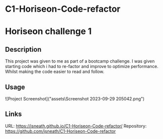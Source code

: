 # C1-Horiseon-Code-refactor

# Horiseon challenge 1

## Description

This project was given to me as part of a bootcamp challenge. I was given starting code which i had to re-factor and improve to optimize performance. Whilst making the code easier to read and follow. 

## Usage
![Project Screenshot]("assets\Screenshot 2023-09-29 205042.png")

## Links
URL: https://jsneath.github.io/C1-Horiseon-Code-refactor/
Repository: https://github.com/jsneath/C1-Horiseon-Code-refactor
